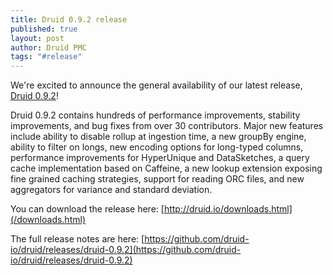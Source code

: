 ```yaml
---
title: Druid 0.9.2 release
published: true
layout: post
author: Druid PMC
tags: "#release"
---
```


We're excited to announce the general availability of our latest release, [Druid 0.9.2](/downloads.html)!

Druid 0.9.2 contains hundreds of performance improvements, stability improvements, and bug fixes
from over 30 contributors. Major new features include ability to disable rollup at ingestion time, a
new groupBy engine, ability to filter on longs, new encoding options for long-typed columns,
performance improvements for HyperUnique and DataSketches, a query cache implementation based on
Caffeine, a new lookup extension exposing fine grained caching strategies, support for reading ORC
files, and new aggregators for variance and standard deviation.

You can download the release here: [http://druid.io/downloads.html](/downloads.html)

The full release notes are here:
[https://github.com/druid-io/druid/releases/druid-0.9.2](https://github.com/druid-io/druid/releases/druid-0.9.2)
